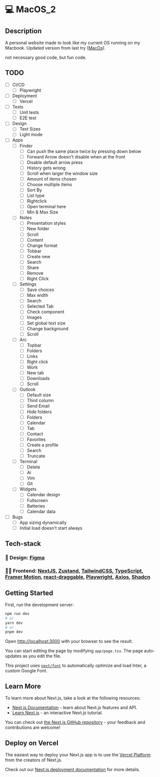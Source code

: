 # :computer: MacOS_2

## Description

A personal website made to look like my current OS running on my Macbook. Updated version from last try ([﻿MacOs](https://github.com/elmersson/MacOS)).

not necessary good code, but fun code.

## TODO

- [ ] CI/CD
  - [ ] Playwright
- [ ] Deployment
  - [ ] Vercel
- [ ] Tests
  - [ ] Unit tests
  - [ ] E2E test
- [ ] Design
  - [ ] Text Sizes
  - [ ] Light mode
- [ ] Apps
  - [ ] Finder
    - [ ] Can push the same place twice by pressing down below
    - [ ] Forward Arrow doesn't disable when at the front
    - [ ] Disable default arrow press
    - [ ] History gets wrong
    - [ ] Scroll when larger the window size
    - [ ] Amount of items chosen
    - [ ] Choose multiple items
    - [ ] Sort By
    - [ ] List type
    - [ ] Rightclick
    - [ ] Open terminal here
    - [ ] Min & Max Size
  - [ ] Notes
    - [ ] Presentation styles
    - [ ] New folder
    - [ ] Scroll
    - [ ] Content
    - [ ] Change format
    - [ ] Tobbar
    - [ ] Create new
    - [ ] Search
    - [ ] Share
    - [ ] Remove
    - [ ] Right Click
  - [ ] Settings
    - [ ] Save choices
    - [ ] Max width
    - [ ] Search
    - [ ] Selected Tab
    - [ ] Check component
    - [ ] Images
    - [ ] Set global text size
    - [ ] Change background
    - [ ] Scroll
  - [ ] Arc
    - [ ] Topbar
    - [ ] Folders
    - [ ] Links
    - [ ] Right click
    - [ ] Work
    - [ ] New tab
    - [ ] Downloads
    - [ ] Scroll
  - [ ] Outlook
    - [ ] Default size
    - [ ] Third column
    - [ ] Send Email
    - [ ] Hide folders
    - [ ] Folders
    - [ ] Calendar
    - [ ] Tab
    - [ ] Contact
    - [ ] Favorites
    - [ ] Create a profile
    - [ ] Search
    - [ ] Truncate
  - [ ] Terminal
    - [ ] Delete
    - [ ] Ai
    - [ ] Vim
    - [ ] Git
  - [ ] Widgets
    - [ ] Calendar design
    - [ ] Fullscreen
    - [ ] Batteries
    - [ ] Calendar data
- [ ] Bugs
  - [ ] App sizing dynamically
  - [ ] Initial load doesn't start always

## Tech-stack

### :art: Design: [﻿Figma](https://www.figma.com/file/VCxltAf7wcOtDc6djBIBCD/MacOS?type=design&node-id=2%3A5731&mode=design&t=B1iX5GHDvj0DTduN-1)

### :technologist: Frontend: [NextJS](https://github.com/vercel/next.js), [Zustand](https://github.com/pmndrs/zustand), [TailwindCSS](https://github.com/tailwindlabs/tailwindcss), [TypeScript](https://github.com/microsoft/TypeScript), [Framer Motion](https://github.com/framer/motion), [react-draggable](https://github.com/react-grid-layout/react-draggable), [Playwright](https://github.com/microsoft/playwright), [Axios](https://github.com/axios/axios), [Shadcn](https://github.com/shadcn-ui/ui)

## Getting Started

First, run the development server:

```bash
npm run dev
# or
yarn dev
# or
pnpm dev
```

Open [http://localhost:3000](http://localhost:3000) with your browser to see the result.

You can start editing the page by modifying `app/page.tsx`. The page auto-updates as you edit the file.

This project uses [`next/font`](https://nextjs.org/docs/basic-features/font-optimization) to automatically optimize and load Inter, a custom Google Font.

## Learn More

To learn more about Next.js, take a look at the following resources:

- [Next.js Documentation](https://nextjs.org/docs) - learn about Next.js features and API.
- [Learn Next.js](https://nextjs.org/learn) - an interactive Next.js tutorial.

You can check out [the Next.js GitHub repository](https://github.com/vercel/next.js/) - your feedback and contributions are welcome!

## Deploy on Vercel

The easiest way to deploy your Next.js app is to use the [Vercel Platform](https://vercel.com/new?utm_medium=default-template&filter=next.js&utm_source=create-next-app&utm_campaign=create-next-app-readme) from the creators of Next.js.

Check out our [Next.js deployment documentation](https://nextjs.org/docs/deployment) for more details.
